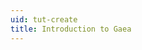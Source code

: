 ```yaml
---
uid: tut-create
title: Introduction to Gaea
---
```



<div class="ui embed" data-source="youtube" data-id="1A1xXfTlKqM">
</div>